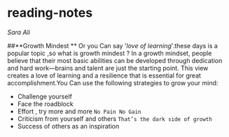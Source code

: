 # reading-notes
*Sara* *Ali*

##**Growth Mindest **
Or you Can say '*love of learning*'.these days is a popular topic ,so what is growth mindest ?
In a growth mindset, people believe that their most basic abilities can be developed through dedication and hard work—brains and talent are just the starting point. This view creates a love of learning and a resilience that is essential for great accomplishment.You Can use the following strategies to grow your mind:
- Challenge yourself
- Face the roadblock 
- Effort , try more and more `No Pain No Gain`
- Criticism from yourself and others `That’s the dark side of growth`
- Success of others as an inspiration

